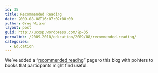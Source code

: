 ```yaml
---
id: 35
title: Recommended Reading
date: 2009-08-08T16:07:07+00:00
author: Greg Wilson
layout: post
guid: http://ucosp.wordpress.com/?p=35
permalink: /2009-2010/education/2009/08/recommended-reading/
categories:
  - Education
---
```

We&#8217;ve added a &#8220;[recommended reading](http://ucosp.wordpress.com/readings/)&#8221; page to this blog with pointers to books that participants might find useful.